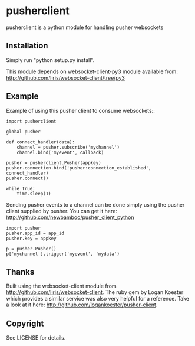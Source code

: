 pusherclient
=============

pusherclient is a python module for handling pusher websockets

Installation
------------

Simply run "python setup.py install".

This module depends on websocket-client-py3 module available from: <http://github.com/liris/websocket-client/tree/py3>

Example
-------

Example of using this pusher client to consume websockets::

    import pusherclient

    global pusher

    def connect_handler(data):
        channel = pusher.subscribe('mychannel')
        channel.bind('myevent', callback)

    pusher = pusherclient.Pusher(appkey)
    pusher.connection.bind('pusher:connection_established', connect_handler)
    pusher.connect()

    while True:
        time.sleep(1)

Sending pusher events to a channel can be done simply using the pusher client supplied by pusher.  You can get it here: <http://github.com/newbamboo/pusher_client_python>

    import pusher
    pusher.app_id = app_id
    pusher.key = appkey

    p = pusher.Pusher()
    p['mychannel'].trigger('myevent', 'mydata')

Thanks
------

Built using the websocket-client module from <http://github.com/liris/websocket-client>.
The ruby gem by Logan Koester which provides a similar service was also very helpful for a reference.  Take a look at it here: <http://github.com/logankoester/pusher-client>.

Copyright
---------

See LICENSE for details.

